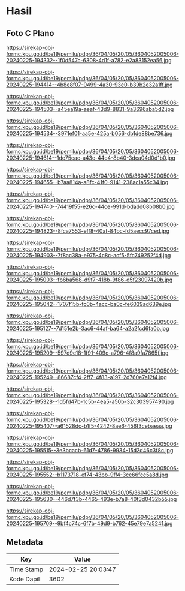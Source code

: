 # Hasil

## Foto C Plano

https://sirekap-obj-formc.kpu.go.id/be19/pemilu/pdpr/36/04/05/20/05/3604052005006-20240225-194332--1f0d547c-6308-4d1f-a782-e2a83152ea56.jpg

https://sirekap-obj-formc.kpu.go.id/be19/pemilu/pdpr/36/04/05/20/05/3604052005006-20240225-194414--4b8e8f07-0499-4a30-93e0-b39b2e32a1ff.jpg

https://sirekap-obj-formc.kpu.go.id/be19/pemilu/pdpr/36/04/05/20/05/3604052005006-20240225-194503--a45ea19a-aeaf-43d9-8831-9a3696aba5d2.jpg

https://sirekap-obj-formc.kpu.go.id/be19/pemilu/pdpr/36/04/05/20/05/3604052005006-20240225-194534--3971ef01-aa5e-425a-b056-db1de88be736.jpg

https://sirekap-obj-formc.kpu.go.id/be19/pemilu/pdpr/36/04/05/20/05/3604052005006-20240225-194614--1dc75cac-a43e-44e4-8b40-3dca04d0d1b0.jpg

https://sirekap-obj-formc.kpu.go.id/be19/pemilu/pdpr/36/04/05/20/05/3604052005006-20240225-194655--b7aa814a-a8fc-41f0-9141-238ac1a55c34.jpg

https://sirekap-obj-formc.kpu.go.id/be19/pemilu/pdpr/36/04/05/20/05/3604052005006-20240225-194740--74419f55-e26c-44ce-991d-bdadd08b08b0.jpg

https://sirekap-obj-formc.kpu.go.id/be19/pemilu/pdpr/36/04/05/20/05/3604052005006-20240225-194823--8fca7553-eff8-40af-84bc-fd5aecc97ced.jpg

https://sirekap-obj-formc.kpu.go.id/be19/pemilu/pdpr/36/04/05/20/05/3604052005006-20240225-194903--7f8ac38a-e975-4c8c-acf5-5fc749252f4d.jpg

https://sirekap-obj-formc.kpu.go.id/be19/pemilu/pdpr/36/04/05/20/05/3604052005006-20240225-195003--fb6ba568-d9f7-418b-9f86-d5f23097420b.jpg

https://sirekap-obj-formc.kpu.go.id/be19/pemilu/pdpr/36/04/05/20/05/3604052005006-20240225-195042--1707f15b-fc0b-4acc-ba0c-fe6039ad639e.jpg

https://sirekap-obj-formc.kpu.go.id/be19/pemilu/pdpr/36/04/05/20/05/3604052005006-20240225-195127--7d151e2b-3ac6-44af-ba64-a2a2fcd6fa0b.jpg

https://sirekap-obj-formc.kpu.go.id/be19/pemilu/pdpr/36/04/05/20/05/3604052005006-20240225-195209--597d9e18-1f91-409c-a796-4f8a9fa7865f.jpg

https://sirekap-obj-formc.kpu.go.id/be19/pemilu/pdpr/36/04/05/20/05/3604052005006-20240225-195249--86687cf4-2ff7-4f83-a197-2d760e7a12f4.jpg

https://sirekap-obj-formc.kpu.go.id/be19/pemilu/pdpr/36/04/05/20/05/3604052005006-20240225-195328--1d5fd47b-1c5b-4ea5-a50b-32c303957490.jpg

https://sirekap-obj-formc.kpu.go.id/be19/pemilu/pdpr/36/04/05/20/05/3604052005006-20240225-195407--a61528dc-b1f5-4242-8ae6-456f3cebaeaa.jpg

https://sirekap-obj-formc.kpu.go.id/be19/pemilu/pdpr/36/04/05/20/05/3604052005006-20240225-195515--3e3bcacb-61d7-4786-9934-15d2d46c3f8c.jpg

https://sirekap-obj-formc.kpu.go.id/be19/pemilu/pdpr/36/04/05/20/05/3604052005006-20240225-195552--b1173718-ef74-43bb-9ff4-3ce66fcc5a8d.jpg

https://sirekap-obj-formc.kpu.go.id/be19/pemilu/pdpr/36/04/05/20/05/3604052005006-20240225-195630--446d7f3b-4465-493e-b7a8-40f3d0432b55.jpg

https://sirekap-obj-formc.kpu.go.id/be19/pemilu/pdpr/36/04/05/20/05/3604052005006-20240225-195709--9bf4c74c-6f7b-49d9-b762-45e79e7a5241.jpg


## Metadata

| Key        | Value               |
| ---------- | ------------------- |
| Time Stamp | 2024-02-25 20:03:47 |
| Kode Dapil | 3602                |



